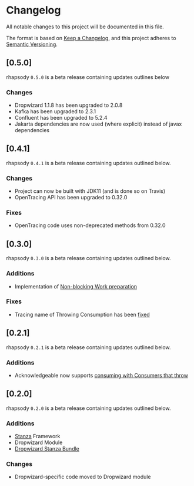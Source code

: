 # Changelog
All notable changes to this project will be documented in this file.

The format is based on [Keep a Changelog](https://keepachangelog.com/en/1.0.0/),
and this project adheres to [Semantic Versioning](https://semver.org/spec/v2.0.0.html).

## [0.5.0]

rhapsody `0.5.0` is a beta release containing updates outlines below

### Changes

* Dropwizard 1.1.8 has been upgraded to 2.0.8
* Kafka has been upgraded to 2.3.1
* Confluent has been upgraded to 5.2.4
* Jakarta dependencies are now used (where explicit) instead of javax dependencies

## [0.4.1]

rhapsody `0.4.1` is a beta release containing updates outlined below.

### Changes

* Project can now be built with JDK11 (and is done so on Travis)
* OpenTracing API has been upgraded to 0.32.0

### Fixes

* OpenTracing code uses non-deprecated methods from 0.32.0

## [0.3.0]

rhapsody `0.3.0` is a beta release containing updates outlined below.

### Additions

* Implementation of [Non-blocking Work preparation](../../issues/56)

### Fixes

* Tracing name of Throwing Consumption has been [fixed](../../pull/54)

## [0.2.1]

rhapsody `0.2.1` is a beta release containing updates outlined below.

### Additions

* Acknowledgeable now supports [consuming with Consumers that throw](../../pull/52)

## [0.2.0]

rhapsody `0.2.0` is a beta release containing updates outlined below.

### Additions

* [Stanza](core/src/main/java/com/expediagroup/rhapsody/core/stanza/Stanza.java) Framework
* Dropwizard Module
* [Dropwizard Stanza Bundle](dropwizard/src/main/java/com/expediagroup/rhapsody/dropwizard/stanza/StanzaBundle.java)

### Changes

* Dropwizard-specific code moved to Dropwizard module
